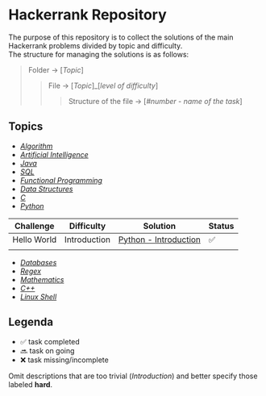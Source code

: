 # Hackerrank Repository
The purpose of this repository is to collect the solutions of the main Hackerrank problems divided by topic and difficulty.
<br >The structure for managing the solutions is as follows:
>Folder -> [*Topic*]
>> File -> [*Topic*]_[*level of difficulty*]
>>> Structure of the file -> [*#number* - *name of the task*]
## Topics

- [*Algorithm*](https://www.hackerrank.com/domains/algorithms)
- [*Artificial Intelligence*](https://www.hackerrank.com/domains/ai)
- [*Java*](https://www.hackerrank.com/domains/java)
- [*SQL*](https://www.hackerrank.com/domains/sql)
- [*Functional Programming*](https://www.hackerrank.com/domains/fp)
- [*Data Structures*](https://www.hackerrank.com/domains/data-structures)
- [*C*](https://www.hackerrank.com/domains/c)
- [*Python*](https://www.hackerrank.com/domains/python)

| Challenge   | Difficulty   | Solution                                                                                                      | Status |
|-------------|--------------|---------------------------------------------------------------------------------------------------------------|--------|
| Hello World | Introduction | [Python - Introduction](https://github.com/NicolaTommasini/Hackerrank/blob/main/Python/Introduction_Python.py) | :white_check_mark:     |
|             |              |                                                                                                               |        |
- [*Databases*](https://www.hackerrank.com/domains/databases)
- [*Regex*](https://www.hackerrank.com/domains/regex)
- [*Mathematics*](https://www.hackerrank.com/domains/mathematics)
- [*C++*](https://www.hackerrank.com/domains/cpp)
- [*Linux Shell*](https://www.hackerrank.com/domains/shell)

## Legenda
- :white_check_mark: task completed
- :soon: task on going
- :x: task missing/incomplete

Omit descriptions that are too trivial (*Introduction*) and better specify those labeled **hard**.